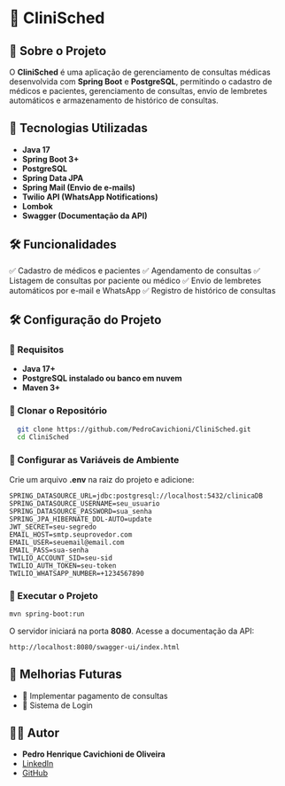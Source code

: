 # 🏥 CliniSched

## 📌 Sobre o Projeto
O **CliniSched** é uma aplicação de gerenciamento de consultas médicas desenvolvida com **Spring Boot** e **PostgreSQL**, permitindo o cadastro de médicos e pacientes, gerenciamento de consultas, envio de lembretes automáticos e armazenamento de histórico de consultas.

## 🚀 Tecnologias Utilizadas
- **Java 17**
- **Spring Boot 3+**
- **PostgreSQL**
- **Spring Data JPA**
- **Spring Mail (Envio de e-mails)**
- **Twilio API (WhatsApp Notifications)**
- **Lombok**
- **Swagger (Documentação da API)**

## 🛠️ Funcionalidades
✅ Cadastro de médicos e pacientes
✅ Agendamento de consultas
✅ Listagem de consultas por paciente ou médico
✅ Envio de lembretes automáticos por e-mail e WhatsApp
✅ Registro de histórico de consultas

## 🛠️ Configuração do Projeto

### 🔹 Requisitos
- **Java 17+**
- **PostgreSQL instalado ou banco em nuvem**
- **Maven 3+**

### 🔹 Clonar o Repositório
```bash
  git clone https://github.com/PedroCavichioni/CliniSched.git
  cd CliniSched
```

### 🔹 Configurar as Variáveis de Ambiente
Crie um arquivo **.env** na raiz do projeto e adicione:
```env
SPRING_DATASOURCE_URL=jdbc:postgresql://localhost:5432/clinicaDB
SPRING_DATASOURCE_USERNAME=seu_usuario
SPRING_DATASOURCE_PASSWORD=sua_senha
SPRING_JPA_HIBERNATE_DDL-AUTO=update
JWT_SECRET=seu-segredo
EMAIL_HOST=smtp.seuprovedor.com
EMAIL_USER=seuemail@email.com
EMAIL_PASS=sua-senha
TWILIO_ACCOUNT_SID=seu-sid
TWILIO_AUTH_TOKEN=seu-token
TWILIO_WHATSAPP_NUMBER=+1234567890
```

### 🔹 Executar o Projeto
```bash
mvn spring-boot:run
```

O servidor iniciará na porta **8080**. Acesse a documentação da API:
```url
http://localhost:8080/swagger-ui/index.html
```

## 📌 Melhorias Futuras
- 📌 Implementar pagamento de consultas
- 📌 Sistema de Login

## 👨‍💻 Autor
- **Pedro Henrique Cavichioni de Oliveira**
- [LinkedIn]([https://www.linkedin.com/in/seu-perfil](https://www.linkedin.com/in/pedro-henrique-cavichioni-de-oliveira-600028261/))
- [GitHub](https://github.com/PedroCavichioni)

